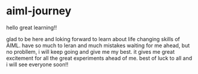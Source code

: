 # aiml-journey
hello great learning!!

glad to be here and loking forward to learn about life changing skills of AIML.
have so much to leran and much mistakes waiting for me ahead, but no probllem,
i will keep going and give me my best. it gives me great excitement for all the great experiments ahead of me.
best of luck to all and i will see everyone soon!!
